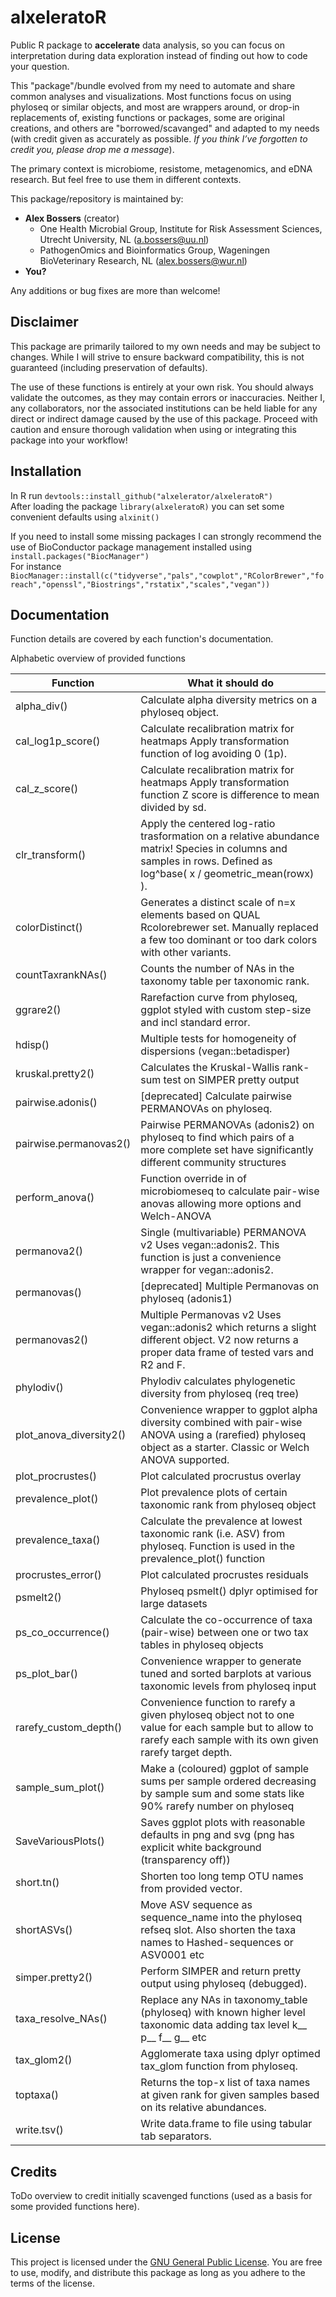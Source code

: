 # alxeleratoR

Public R package to **accelerate** data analysis, so you can focus on interpretation during data exploration instead of finding out how to code your question.  

This "package"/bundle evolved from my need to automate and share common analyses and visualizations. Most functions focus on using phyloseq or similar objects, and most are wrappers around, or drop-in replacements of, existing functions or packages, some are original creations, and others are "borrowed/scavanged" and adapted to my needs (with credit given as accurately as possible. *If you think I’ve forgotten to credit you, please drop me a message*).  

The primary context is microbiome, resistome, metagenomics, and eDNA research. But feel free to use them in different contexts.

This package/repository is maintained by:  
* **Alex Bossers** (creator)  
  + One Health Microbial Group, Institute for Risk Assessment Sciences, Utrecht University, NL ([a.bossers@uu.nl](mailto:a.bossers@uu.nl))  
  + PathogenOmics and Bioinformatics Group, Wageningen BioVeterinary Research, NL ([alex.bossers@wur.nl](mailto:alex.bossers@wur.nl))  
* **You?**  

Any additions or bug fixes are more than welcome!  

## Disclaimer
This package are primarily tailored to my own needs and may be subject to changes. While I will strive to ensure backward compatibility, this is not guaranteed (including preservation of defaults).  

The use of these functions is entirely at your own risk. You should always validate the outcomes, as they may contain errors or inaccuracies. Neither I, any collaborators, nor the associated institutions can be held liable for any direct or indirect damage caused by the use of this package. Proceed with caution and ensure thorough validation when using or integrating this package into your workflow!  

## Installation
In R run `devtools::install_github("alxelerator/alxeleratoR")`  
After loading the package `library(alxeleratoR)` you can set some convenient defaults using `alxinit()`

If you need to install some missing packages I can strongly recommend the use of BioConductor package management installed using `install.packages("BiocManager")`  
For instance `BiocManager::install(c("tidyverse","pals","cowplot","RColorBrewer","foreach","openssl","Biostrings","rstatix","scales","vegan"))`  

## Documentation
Function details are covered by each function's documentation.  

Alphabetic overview of provided functions

Function | What it should do 
--- | --- 
alpha_div() | Calculate alpha diversity metrics on a phyloseq object.
cal_log1p_score() | Calculate recalibration matrix for heatmaps Apply transformation function of log avoiding 0 (1p).
cal_z_score() | Calculate recalibration matrix for heatmaps Apply transformation function Z score is difference to mean divided by sd.
clr_transform() | Apply the centered log-ratio trasformation on a relative abundance matrix! Species in columns and samples in rows. Defined as log^base( x / geometric_mean(rowx) ).
colorDistinct() | Generates a distinct scale of n=x elements based on QUAL Rcolorebrewer set. Manually replaced a few too dominant or too dark colors with other variants.
countTaxrankNAs() | Counts the number of NAs in the taxonomy table per taxonomic rank.
ggrare2() | Rarefaction curve from phyloseq, ggplot styled with custom step-size and incl standard error.
hdisp() | Multiple tests for homogeneity of dispersions (vegan::betadisper)
kruskal.pretty2() | Calculates the Kruskal-Wallis rank-sum test on SIMPER pretty output
pairwise.adonis() | [deprecated] Calculate pairwise PERMANOVAs on phyloseq.
pairwise.permanovas2() | Pairwise PERMANOVAs (adonis2) on phyloseq to find which pairs of a more complete set have significantly different community structures
perform_anova() | Function override in of microbiomeseq to calculate pair-wise anovas allowing more options and Welch-ANOVA
permanova2() | Single (multivariable) PERMANOVA v2 Uses vegan::adonis2. This function is just a convenience wrapper for vegan::adonis2. 
permanovas() | [deprecated] Multiple Permanovas on phyloseq (adonis1)
permanovas2() | Multiple Permanovas v2 Uses vegan::adonis2 which returns a slight different object. V2 now returns a proper data frame of tested vars and R2 and F.
phylodiv() | Phylodiv calculates phylogenetic diversity from phyloseq (req tree)
plot_anova_diversity2() | Convenience wrapper to ggplot alpha diversity combined with pair-wise ANOVA using a (rarefied) phyloseq object as a starter. Classic or Welch ANOVA supported.
plot_procrustes() | Plot calculated procrustus overlay
prevalence_plot() | Plot prevalence plots of certain taxonomic rank from phyloseq object
prevalence_taxa() | Calculate the prevalence at lowest taxonomic rank (i.e. ASV) from phyloseq. Function is used in the prevalence_plot() function
procrustes_error() | Plot calculated procrustes residuals
psmelt2() | Phyloseq psmelt() dplyr optimised for large datasets
ps_co_occurrence() | Calculate the co-occurrence of taxa (pair-wise) between one or two tax tables in phyloseq objects
ps_plot_bar() | Convenience wrapper to generate tuned and sorted barplots at various taxonomic levels from phyloseq input
rarefy_custom_depth() | Convenience function to rarefy a given phyloseq object not to one value for each sample but to allow to rarefy each sample with its own given rarefy target depth.
sample_sum_plot() | Make a (coloured) ggplot of sample sums per sample ordered decreasing by sample sum and some stats like 90% rarefy number on phyloseq
SaveVariousPlots() | Saves ggplot plots with reasonable defaults in png and svg (png has explicit white background (transparency off))
short.tn() | Shorten too long temp OTU names from provided vector.
shortASVs() | Move ASV sequence as sequence_name into the phyloseq refseq slot. Also shorten the taxa names to Hashed-sequences or ASV0001 etc
simper.pretty2() | Perform SIMPER and return pretty output using phyloseq (debugged).
taxa_resolve_NAs() | Replace any NAs in taxonomy_table (phyloseq) with known higher level taxonomic data adding tax level k__ p__ f__ g__ etc
tax_glom2() | Agglomerate taxa using dplyr optimed tax_glom function from phyloseq.
toptaxa() | Returns the top-x list of taxa names at given rank for given samples based on its relative abundances.
write.tsv() | Write data.frame to file using tabular tab separators.

## Credits
ToDo overview to credit initially scavenged functions (used as a basis for some provided functions here).

## License
This project is licensed under the [GNU General Public License](https://www.gnu.org/licenses/gpl-3.0.html). You are free to use, modify, and distribute this package as long as you adhere to the terms of the license.  
